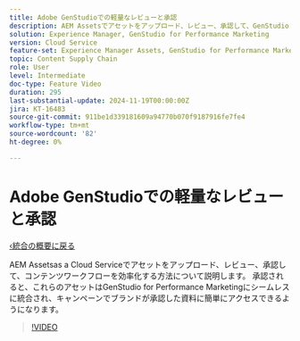 ```yaml
---
title: Adobe GenStudioでの軽量なレビューと承認
description: AEM Assetsでアセットをアップロード、レビュー、承認して、GenStudio for Performance Marketingで使用できるようにするユースケースを説明します。
solution: Experience Manager, GenStudio for Performance Marketing
version: Cloud Service
feature-set: Experience Manager Assets, GenStudio for Performance Marketing
topic: Content Supply Chain
role: User
level: Intermediate
doc-type: Feature Video
duration: 295
last-substantial-update: 2024-11-19T00:00:00Z
jira: KT-16483
source-git-commit: 911be1d339181609a94770b070f9187916fe7fe4
workflow-type: tm+mt
source-wordcount: '82'
ht-degree: 0%

---
```



# Adobe GenStudioでの軽量なレビューと承認

[‹統合の概要に戻る](./overview.md)

AEM Assetsas a Cloud Serviceでアセットをアップロード、レビュー、承認して、コンテンツワークフローを効率化する方法について説明します。 承認されると、これらのアセットはGenStudio for Performance Marketingにシームレスに統合され、キャンペーンでブランドが承認した資料に簡単にアクセスできるようになります。

>[!VIDEO](https://video.tv.adobe.com/v/3439265/?learn=on)
